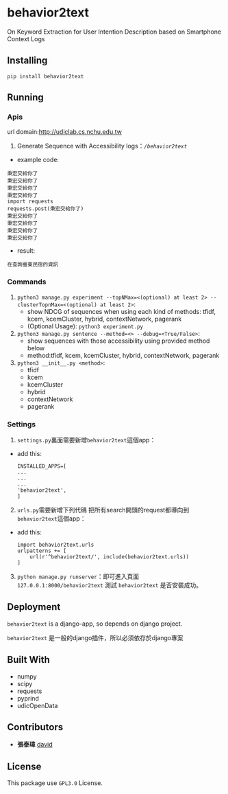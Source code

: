 # behavior2text

On Keyword Extraction for User Intention Description based on Smartphone Context Logs

## Installing

`pip install behavior2text`

## Running

### Apis

url domain:<http://udiclab.cs.nchu.edu.tw>

1. Generate Sequence with Accessibility logs：_`/behavior2text`_
  
  - example code:
  ```
  秉宏交給你了
  秉宏交給你了
  秉宏交給你了
  秉宏交給你了
  import requests
  requests.post(秉宏交給你了)
  秉宏交給你了
  秉宏交給你了
  秉宏交給你了
  秉宏交給你了
  ```

  - result:
  ```
  在查詢臺東民宿的資訊
  ```

### Commands

1. `python3 manage.py experiment --topNMax=<(optional) at least 2> --clusterTopnMax=<(optional) at least 2>`:
    * show NDCG of sequences when using each kind of methods: tfidf, kcem, kcemCluster, hybrid, contextNetwork, pagerank
    * (Optional Usage): `python3 experiment.py`
2. `python3 manage.py sentence --method=<> --debug=<True/False>`:
    * show sequences with those accessibility using provided method below
    * method:tfidf, kcem, kcemCluster, hybrid, contextNetwork, pagerank
3. `python3 __init__.py <method>`:
    * tfidf
    * kcem
    * kcemCluster
    * hybrid
    * contextNetwork
    * pagerank

### Settings

1. `settings.py`裏面需要新增`behavior2text`這個app：

  - add this:

    ```
    INSTALLED_APPS=[
    ...
    ...
    ...
    'behavior2text',
    ]
    ```

2. `urls.py`需要新增下列代碼 把所有search開頭的request都導向到`behavior2text`這個app：

  - add this:

    ```
    import behavior2text.urls
    urlpatterns += [
        url(r'^behavior2text/', include(behavior2text.urls))
    ]
    ```

3. `python manage.py runserver`：即可進入頁面 `127.0.0.1:8000/behavior2text` 測試 `behavior2text` 是否安裝成功。

## Deployment

`behavior2text` is a django-app, so depends on django project.

`behavior2text` 是一般的django插件，所以必須依存於django專案

## Built With

- numpy
- scipy
- requests
- pyprind
- udicOpenData

## Contributors

- **張泰瑋** [david](https://github.com/david30907d)

## License

This package use `GPL3.0` License.